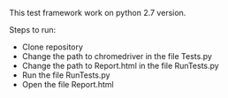 This test framework work on python 2.7 version.

Steps to run:
- Clone repository
- Change the path to chromedriver in the file Tests.py
- Change the path to Report.html in the file RunTests.py
- Run the file RunTests.py
- Open the file Report.html
